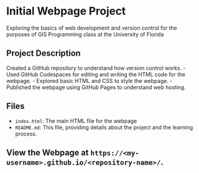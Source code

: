 # Initial Webpage Project

Exploring the basics of web development and version control for the purposes of GIS Programming class at the University of Florida

## Project Description 

Created a GitHub repository to understand how version control works. - Used GitHub Codespaces for editing and writing the HTML code for the webpage. - Explored basic HTML and CSS to style the webpage. - Published the webpage using GitHub Pages to understand web hosting.

## Files

- `index.html`: The main HTML file for the webpage
- `README.md`: This file, providing details about the project and the learning process. 

## View the Webpage at `https://<my-username>.github.io/<repository-name>/`.

